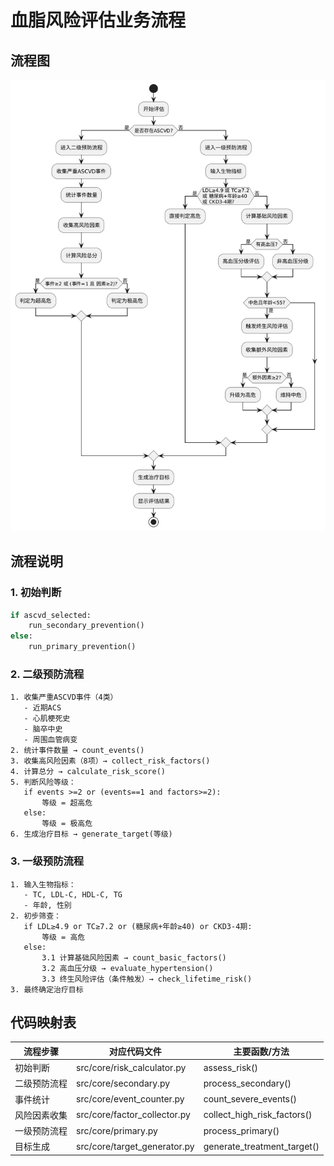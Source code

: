# 血脂风险评估业务流程

## 流程图
![流程图](/docs/images/assessment_flow.png)

## 流程说明

### 1. 初始判断
```python
if ascvd_selected:
    run_secondary_prevention()
else:
    run_primary_prevention()
```

### 2. 二级预防流程
```text
1. 收集严重ASCVD事件（4类）
   - 近期ACS
   - 心肌梗死史
   - 脑卒中史
   - 周围血管病变
2. 统计事件数量 → count_events()
3. 收集高风险因素（8项）→ collect_risk_factors()
4. 计算总分 → calculate_risk_score()
5. 判断风险等级：
   if events >=2 or (events==1 and factors>=2):
       等级 = 超高危
   else:
       等级 = 极高危
6. 生成治疗目标 → generate_target(等级)
```

### 3. 一级预防流程
```text
1. 输入生物指标：
   - TC, LDL-C, HDL-C, TG
   - 年龄, 性别
2. 初步筛查：
   if LDL≥4.9 or TC≥7.2 or (糖尿病+年龄≥40) or CKD3-4期:
       等级 = 高危
   else:
       3.1 计算基础风险因素 → count_basic_factors()
       3.2 高血压分级 → evaluate_hypertension()
       3.3 终生风险评估（条件触发）→ check_lifetime_risk()
3. 最终确定治疗目标
```

## 代码映射表
| 流程步骤        | 对应代码文件                 | 主要函数/方法                 |
|-----------------|------------------------------|-------------------------------|
| 初始判断        | src/core/risk_calculator.py  | assess_risk()                 |
| 二级预防流程    | src/core/secondary.py        | process_secondary()           |
| 事件统计        | src/core/event_counter.py    | count_severe_events()         |
| 风险因素收集    | src/core/factor_collector.py | collect_high_risk_factors()    |
| 一级预防流程    | src/core/primary.py          | process_primary()             |
| 目标生成        | src/core/target_generator.py | generate_treatment_target()   | 
